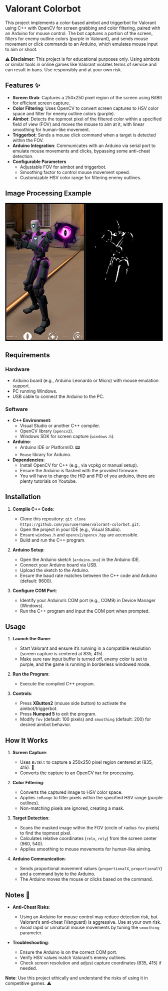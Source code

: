 # Valorant Colorbot 

This project implements a color-based aimbot and triggerbot for Valorant using C++ with OpenCV for screen grabbing and color filtering, paired with an Arduino for mouse control. The bot captures a portion of the screen, filters for enemy outline colors (purple in Valorant), and sends mouse movement or click commands to an Arduino, which emulates mouse input to aim or shoot. 

**⚠️ Disclaimer**: This project is for educational purposes only. Using aimbots or similar tools in online games like Valorant violates terms of service and can result in bans. Use responsibly and at your own risk.

## Features ✨

- **Screen Grab**: Captures a 250x250 pixel region of the screen using BitBlt for efficient screen capture. 
- **Color Filtering**: Uses OpenCV to convert screen captures to HSV color space and filter for enemy outline colors (purple). 
- **Aimbot**: Detects the topmost pixel of the filtered color within a specified field of view (FOV) and moves the mouse to aim at it, with linear smoothing for human-like movement. 
- **Triggerbot**: Sends a mouse click command when a target is detected within the FOV. 
- **Arduino Integration**: Communicates with an Arduino via serial port to emulate mouse movements and clicks, bypassing some anti-cheat detection. 
- **Configurable Parameters**
  - Adjustable FOV for aimbot and triggerbot. 
  - Smoothing factor to control mouse movement speed. 
  - Customizable HSV color range for filtering enemy outlines. 

## Image Processing Example 

![Before and After Image Processing](Images/Color_Filtering_Example.png)

## Requirements 

### Hardware
- Arduino board (e.g., Arduino Leonardo or Micro) with mouse emulation support. 
- PC running Windows. 
- USB cable to connect the Arduino to the PC. 

### Software
- **C++ Environment**:
  - Visual Studio or another C++ compiler. 
  - OpenCV library (`opencv2`). 
  - Windows SDK for screen capture (`windows.h`). 
- **Arduino**:
  - Arduino IDE or PlatformIO. 📟
  - `Mouse` library for Arduino. 
- **Dependencies**:
  - Install OpenCV for C++ (e.g., via vcpkg or manual setup). 
  - Ensure the Arduino is flashed with the provided firmware.
  - You will have to change the HID and PID of you arduino, there are plenty tutorials on Youtube.

## Installation

1. **Compile C++ Code**:
   - Clone this repository: `git clone https://github.com/yourusername/valorant-colorbot.git`. 
   - Open the project in your IDE (e.g., Visual Studio). 
   - Ensure `windows.h` and `opencv2/opencv.hpp` are accessible.
   - Build and run the C++ program. 

2. **Arduino Setup**:
   - Open the Arduino sketch (`arduino.ino`) in the Arduino IDE. 
   - Connect your Arduino board via USB. 
   - Upload the sketch to the Arduino.
   - Ensure the baud rate matches between the C++ code and Arduino (default: 9600).

3. **Configure COM Port**:
   - Identify your Arduino’s COM port (e.g., COM9) in Device Manager (Windows).
   - Run the C++ program and input the COM port when prompted.

## Usage

1. **Launch the Game**:
   - Start Valorant and ensure it’s running in a compatible resolution (screen capture is centered at 835, 415).
   - Make sure raw input buffer is turned off, enemy color is set to purple, and the game is running in borderless windowed mode.

2. **Run the Program**:
   - Execute the compiled C++ program. 

3. **Controls**:
   - Press **XButton2** (mouse side button) to activate the aimbot/triggerbot. 
   - Press **Numpad 5** to exit the program. 
   - Modify `fov` (default: 100 pixels) and `smoothing` (default: 200) for desired aimbot behavior.

## How It Works 

1. **Screen Capture**:
   - Uses `BitBlt` to capture a 250x250 pixel region centered at (835, 415). 📸
   - Converts the capture to an OpenCV `Mat` for processing.

2. **Color Filtering**:
   - Converts the captured image to HSV color space. 
   - Applies `inRange` to filter pixels within the specified HSV range (purple outlines).
   - Non-matching pixels are ignored, creating a mask. 

3. **Target Detection**:
   - Scans the masked image within the FOV (circle of radius `fov` pixels) to find the topmost pixel. 
   - Calculates relative coordinates (`relx`, `rely`) from the screen center (960, 540).
   - Applies smoothing to mouse movements for human-like aiming. 

4. **Arduino Communication**:
   - Sends proportional movement values (`proportionalX`, `proportionalY`) and a command byte to the Arduino. 
   - The Arduino moves the mouse or clicks based on the command. 

## Notes 📝

- **Anti-Cheat Risks**:
  - Using an Arduino for mouse control may reduce detection risk, but Valorant’s anti-cheat (Vanguard) is aggressive. Use at your own risk.
  - Avoid rapid or unnatural mouse movements by tuning the `smoothing` parameter.

- **Troubleshooting**:
  - Ensure the Arduino is on the correct COM port. 
  - Verify HSV values match Valorant’s enemy outlines. 
  - Check screen resolution and adjust capture coordinates (835, 415) if needed.



**Note**: Use this project ethically and understand the risks of using it in competitive games. ⚠️
